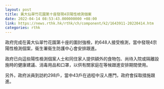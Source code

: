 ```yaml
---
layout: post
title: 黃大仙翠竹花園第十座發現4宗陽性檢測個案
date: 2022-04-14 08:53:43.000000000 +08:00
link: https://news.rthk.hk/rthk/ch/component/k2/1643911-20220414.htm
categories: rthk
---
```


政府完成在黃大仙翠竹花園第十座的圍封強檢，約648人接受檢測，當中發現4宗陽性檢測個案，衞生署衞生防護中心會安排跟進。
 
政府已向這些陽性檢測個案人士和同住家人提供額外的食物包、尚待入院或隔離設施時的健康建議、消毒用品和口罩，以供有關家庭在等候跟進安排期間使用。
 
另外，政府派員到訪約298戶，當中43戶在過程中沒人應門，政府會採取措施跟進。

